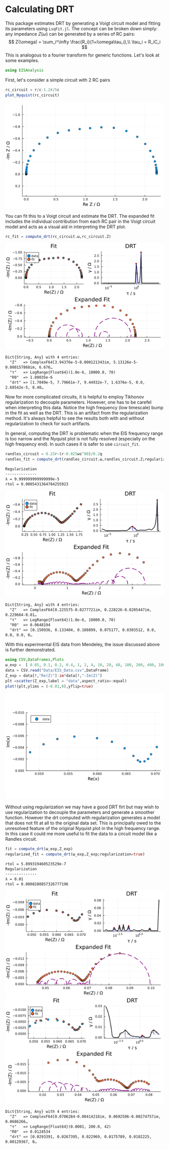 # Calculating DRT

This package estimates DRT by generating a Voigt circuit model and fitting its parameters using `LsqFit.jl`. The concept can be broken down simply: any impedance $Z(\omega)$ can be generated by a series of RC pairs:
$$
Z(\omega) = \sum_i^\infty \frac{R_i}{1+i\omega\tau_i},\\ \tau_i = R_iC_i
$$
This is analogous to a fourier transform for generic functions. Let's look at some examples.


```julia
using EISAnalysis
```

First, let's consider a simple circuit with 2 RC pairs


```julia
rc_circuit = r/c-1.2r/5c
plot_Nyquist(rc_circuit)
```

![](pics/DRT_files/DRT_4_0.png)



You can fit this to a Voigt circuit and estimate the DRT. The expanded fit includes the individual contribution from each RC pair in the Voigt circuit model and acts as a visual aid in interpreting the DRT plot.


```julia
rc_fit = compute_drt(rc_circuit.ω,rc_circuit.Z)
```

![](pics/DRT_files/DRT_6_0.png)




    Dict{String, Any} with 4 entries:
      "Z"   => ComplexF64[3.94376e-5-0.000121343im, 5.13126e-5-0.000157868im, 6.676…
      "τ"   => LogRange{Float64}(1.0e-6, 10000.0, 70)
      "R0"  => 1.80035e-6
      "drt" => [1.7049e-5, 7.79661e-7, 9.44932e-7, 1.6376e-5, 0.0, 2.68542e-5, 8.40…


Now for more complicated circuits, it is helpful to employ Tikhonov regularization to decouple parameters. However, one has to be carefel when interpreting this data. Notice the high frequency (low timescale) bump in the fit as well as the DRT. This is an artifact from the regularization method. It's always helpful to see the results both with and without regularization to check for such artifacts.

In general, computing the DRT is problematic when the EIS frequency range is too narrow and the Nyquist plot is not fully resolved (especially on the high frequency end). In such cases it is safer to use `circuit_fit`.


```julia
randles_circuit = 0.23r-(r-0.025ws^80)/0.2q
randles_fit = compute_drt(randles_circuit.ω,randles_circuit.Z;regularization=true)
```

    Regularization
    --------------
    λ = 9.999999999999999e-5
    rtol = 0.0005431364784255923


![](pics/DRT_files/DRT_10_1.png)




    Dict{String, Any} with 4 entries:
      "Z"   => ComplexF64[0.225575-0.0277721im, 0.228226-0.0205447im, 0.229664-0.01…
      "τ"   => LogRange{Float64}(1.0e-6, 10000.0, 70)
      "R0"  => 0.0648194
      "drt" => [0.150936, 0.133404, 0.108899, 0.075177, 0.0303512, 0.0, 0.0, 0.0, 0…


With this experimental EIS data from Mendeley, the issue discussed above is further demonstrated. 


```julia
using CSV,DataFrames,Plots
ω_exp =  [ 0.05, 0.1, 0.2, 0.4, 1, 2, 4, 10, 20, 40, 100, 200, 400, 1000]
data = CSV.read("Data/EIS_Data.csv",DataFrame)
Z_exp = data[!,"Re(Z)"]-im*data[!,"-Im(Z)"]
plt =scatter(Z_exp,label = "data",aspect_ratio=:equal)
plot!(plt,ylims = (-0.01,0),yflip=true)
```

![](pics/DRT_files/DRT_12_0.png)



Without using regularization we may have a good DRT firt but may wish to use regularization to decouple the parameters and generate a smoother function. However the drt computed with regularization generates a model that does not fit at all to the original data set. This is principally owed to the unresolved feature of the original Nyquist plot in the high frequency range. In this case it could me more useful to fit the data to a circuit model like a Randles circuit.


```julia
fit = compute_drt(ω_exp,Z_exp)
regularized_fit = compute_drt(ω_exp,Z_exp;regularization=true)
```

    rtol = 5.899319460523529e-7
    Regularization
    --------------
    λ = 0.01
    rtol = 0.0008280857326777196

![](pics/DRT_files/DRT_14_1.png)
![](pics/DRT_files/DRT_14_2.png)



    Dict{String, Any} with 4 entries:
      "Z"   => ComplexF64[0.0706284-0.00414218im, 0.0692506-0.00274757im, 0.0686266…
      "τ"   => LogRange{Float64}(0.0001, 200.0, 42)
      "R0"  => 0.0124534
      "drt" => [0.0293391, 0.0267395, 0.022969, 0.0175789, 0.0102225, 0.00129367, 0…
